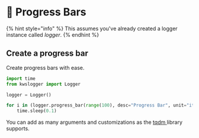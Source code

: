 # 🍫 Progress Bars



{% hint style="info" %}
This assumes you've already created a logger instance called _logger_.
{% endhint %}

## Create a progress bar

Create progress bars with ease.

```python
import time
from kwslogger import Logger

logger = Logger()

for i in (logger.progress_bar(range(100), desc="Progress Bar", unit="items", unit_scale=True, unit_divisor=100, miniters=1, mininterval=0.1, maxinterval=1, dynamic_ncols=True, smoothing=0.3, bar_format="{l_bar}{bar}| {n_fmt}/{total_fmt} [{elapsed}<{remaining}]", leave=False)):
    time.sleep(0.1)
```

You can add as many arguments and customizations as the [tqdm ](https://github.com/tqdm/tqdm)library supports.
